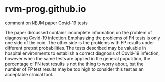 # rvm-prog.github.io
comment on NEJM paper Covid-19 tests

The paper discussed contains incomplete information on the problem of diagnosing Covid-19 infection. Emphasizing the problems of FN tests is only one side of the coin. 
The other side is the problems with FP results under different pretest probabilities. The tests described may be valuable in hospital environments to establish
a correct diagnosis of Covid-19 infection, however when the same tests are applied in the general population, the percentage of FN test results is not the thing
to worry about, but the number of FP test results may be too high to consider this test as an acceptable clinical tool. 


